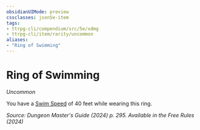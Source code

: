 ```yaml
---
obsidianUIMode: preview
cssclasses: json5e-item
tags:
- ttrpg-cli/compendium/src/5e/xdmg
- ttrpg-cli/item/rarity/uncommon
aliases: 
- "Ring of Swimming"
---
```

# Ring of Swimming
*Uncommon*  


You have a [Swim Speed](swim-speed-xphb.md) of 40 feet while wearing this ring.

*Source: Dungeon Master's Guide (2024) p. 295. Available in the Free Rules (2024)*
